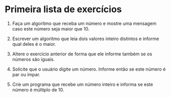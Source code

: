 # Primeira lista de exercícios

1. Faça um algoritmo que receba um número e mostre uma mensagem caso este número seja maior que 10.

2. Escrever um algoritmo que leia dois valores inteiro distintos e informe qual deles é o maior.

3. Altere o exercício anterior de forma que ele informe também se os números são iguais.

4. Solicite que o usuário digite um número. Informe então se este número é par ou ímpar.

5. Crie um programa que recebe um número inteiro e informa se este número é múltiplo de 10.

